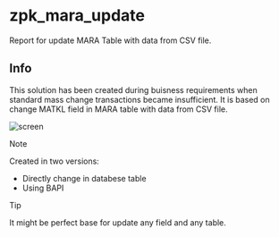 # zpk_mara_update

Report for update MARA Table with data from CSV file.

## Info
This solution has been created during buisness requirements when standard mass change transactions became insufficient. It is based on change MATKL field in MARA table with data from CSV file.

![screen]( )

> [!NOTE]
> Created in two versions:
> - Directly change in databese table
> - Using BAPI

> [!TIP]
> It might be perfect base for update any field and any table.

